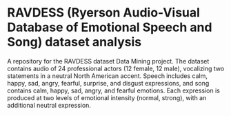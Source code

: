 # RAVDESS (Ryerson Audio-Visual Database of Emotional Speech and Song) dataset analysis
A repository for the RAVDESS dataset Data Mining project. The dataset contains audio of 24 professional actors (12 female, 12 male), vocalizing two statements in a neutral North American accent. Speech includes calm, happy, sad, angry, fearful, surprise, and disgust expressions, and song contains calm, happy, sad, angry, and fearful emotions. Each expression is produced at two levels of emotional intensity (normal, strong), with an additional neutral expression.
